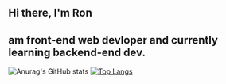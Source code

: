 ## Hi there, I'm Ron
## am front-end web devloper and currently learning backend-end dev. 

![Anurag's GitHub stats](https://github-readme-stats.vercel.app/api?username=Rontim&hide=prs&show_icons=true&theme=transparent)
[![Top Langs](https://github-readme-stats.vercel.app/api/top-langs/?username=Rontim&layout=compact)](https://github.com/anuraghazra/github-readme-stats)
